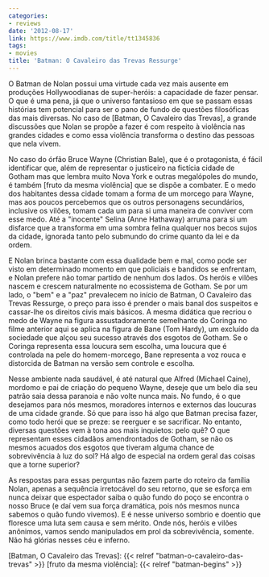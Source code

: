 ```yaml
---
categories:
- reviews
date: '2012-08-17'
link: https://www.imdb.com/title/tt1345836
tags:
- movies
title: 'Batman: O Cavaleiro das Trevas Ressurge'
---
```


O Batman de Nolan possui uma virtude cada vez mais ausente em produções Hollywoodianas de super-heróis: a capacidade de fazer pensar. O que é uma pena, já que o universo fantasioso em que se passam essas histórias tem potencial para ser o pano de fundo de questões filosóficas das mais diversas. No caso de [Batman, O Cavaleiro das Trevas], a grande discussões que Nolan se propõe a fazer é com respeito à violência nas grandes cidades e como essa violência transforma o destino das pessoas que nela vivem.

No caso do órfão Bruce Wayne (Christian Bale), que é o protagonista, é fácil identificar que, além de representar o justiceiro na fictícia cidade de Gotham mas que lembra muito Nova York e outras megalópoles do mundo, é também [fruto da mesma violência] que se dispõe a combater. E o medo dos habitantes dessa cidade tomam a forma de um morcego para Wayne, mas aos poucos percebemos que os outros personagens secundários, inclusive os vilões, tomam cada um para si uma maneira de conviver com esse medo. Até a "inocente" Selina (Anne Hathaway) arruma para si um disfarce que a transforma em uma sombra felina qualquer nos becos sujos da cidade, ignorada tanto pelo submundo do crime quanto da lei e da ordem.

E Nolan brinca bastante com essa dualidade bem e mal, como pode ser visto em determinado momento em que policiais e bandidos se enfrentam, e Nolan prefere não tomar partido de nenhum dos lados. Os heróis e vilões nascem e crescem naturalmente no ecossistema de Gotham. Se por um lado, o "bem" e a "paz" prevalecem no início de Batman, O Cavaleiro das Trevas Ressurge, o preço para isso é prender o mais banal dos suspeitos e cassar-lhe os direitos civis mais básicos. A mesma didática que recriou o medo de Wayne na figura assustadoramente semelhante do Coringa no filme anterior aqui se aplica na figura de Bane (Tom Hardy), um excluído da sociedade que alçou seu sucesso através dos esgotos de Gotham. Se o Coringa representa essa loucura sem escolha, uma loucura que é controlada na pele do homem-morcego, Bane representa a voz rouca e distorcida de Batman na versão sem controle e escolha.

Nesse ambiente nada saudável, é até natural que Alfred (Michael Caine), mordomo e pai de criação do pequeno Wayne, deseje que um belo dia seu patrão saia dessa paranoia e não volte nunca mais. No fundo, é o que desejamos para nós mesmos, moradores internos e externos das loucuras de uma cidade grande. Só que para isso há algo que Batman precisa fazer, como todo herói que se preze: se reerguer e se sacrificar. No entanto, diversas questões vem à tona aos mais inquietos: pelo quê? O que representam esses cidadãos amendrontados de Gotham, se não os mesmos acuados dos esgotos que tiveram alguma chance de sobrevivência à luz do sol? Há algo de especial na ordem geral das coisas que a torne superior?

As respostas para essas perguntas não fazem parte do roteiro da família Nolan, apenas a sequência irretocável do seu retorno, que se esforça em nunca deixar que espectador saiba o quão fundo do poço se encontra o nosso Bruce (e daí vem sua força dramática, pois nós mesmos nunca sabemos o quão fundo vivemos). E é nesse universo sombrio e doentio que floresce uma luta sem causa e sem mérito. Onde nós, heróis e vilões anônimos, vamos sendo manipulados em prol da sobrevivência, somente. Não há glórias nesses céu e inferno.

[Batman, O Cavaleiro das Trevas]: {{< relref "batman-o-cavaleiro-das-trevas" >}}
[fruto da mesma violência]: {{< relref "batman-begins" >}}
